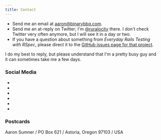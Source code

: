 ```yaml
---
title: Contact
---
```


- Send me an email at [aaron@binarybbq.com](mailto:aaron@binarybbq.com).
- Send me an at-reply on Twitter; I'm [@ruralocity](https://twitter.com/ruralocity) there. I don't check Twitter very often anymore, but I will see it in a day or two.
- If you have a question about something from _Everyday Rails Testing with RSpec_, please direct it to the [GitHub issues page for that project](https://github.com/everydayrails/).

I do my best to reply, but please understand that I'm a pretty busy guy and it can sometimes take me a few days.

### Social Media

<div id="social">
  <ul class="nav nav-pills nav-justify">
    <li><a href="https://twitter.com/ruralocity"><i class="fa fa-twitter-square fa-2x" title="Twitter"></i></a></li>
    <li><a href="https://github.com/ruralocity"><i class="fa fa-github-square fa-2x" title="GitHub"></i></a></li>
    <li><a href="https://instagram.com/ruralocity"><i class="fa fa-instagram fa-2x" title="Instagram"></i></a></li>
    <li><a href="https://flickr.com/photos/rockchalk"><i class="fa fa-flickr fa-2x" title="Flickr"></i></a></li>
    <li><a href="https://linkedin.com/in/asumner"><i class="fa fa-linkedin-square fa-2x" title="LinkedIn"></i></a></li>
    <li><a href="/atom.xml"><i class="fa fa-rss-square fa-2x" title="RSS"></i></a></li>
  </ul>
</div>

### Postcards

Aaron Sumner / PO Box 621 / Astoria, Oregon 97103 / USA
